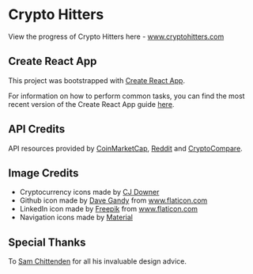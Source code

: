 # Crypto Hitters

View the progress of Crypto Hitters here - www.cryptohitters.com

## Create React App

This project was bootstrapped with [Create React App](https://github.com/facebookincubator/create-react-app).

For information on how to perform common tasks, you can find the most recent version of the Create React App guide [here](https://github.com/facebookincubator/create-react-app/blob/master/packages/react-scripts/template/README.md).

## API Credits

API resources provided by [CoinMarketCap](https://coinmarketcap.com/api/), [Reddit](https://www.reddit.com/dev/api) and [CryptoCompare](https://www.cryptocompare.com/api/).

## Image Credits

* Cryptocurrency icons made by [CJ Downer](https://github.com/cjdowner/cryptocurrency-icons)
* Github icon made by [Dave Gandy](https://www.flaticon.com/authors/dave-gandy) from www.flaticon.com
* LinkedIn icon made by [Freepik](https://www.flaticon.com/authors/freepik) from www.flaticon.com
* Navigation icons made by [Material](https://material.io/icons/)

## Special Thanks

To [Sam Chittenden](https://github.com/sbchittenden) for all his invaluable design advice.
